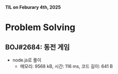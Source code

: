 **TIL on Feburary 4th, 2025**

# Problem Solving
## BOJ#2684: 동전 게임
* node.js로 풀이
    - 메모리: 9568 kB, 시간: 116 ms, 코드 길이: 641 B
